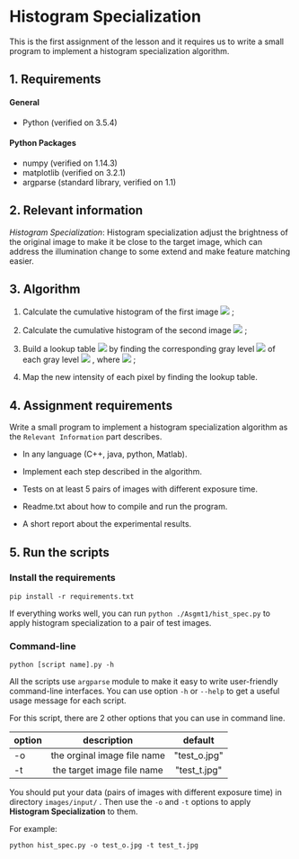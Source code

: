 ﻿# Histogram Specialization
 
 This is the first assignment of the lesson and it requires us to write a small program to implement a histogram specialization algorithm.

## 1. Requirements
#### General
- Python (verified on 3.5.4)

#### Python Packages
- numpy (verified on 1.14.3)
- matplotlib (verified on 3.2.1)
- argparse (standard library, verified on 1.1)

## 2. Relevant information
*Histogram Specialization*: Histogram specialization adjust the brightness of the original image to make it be close to the target image, which can address the illumination change to some extend and make feature matching easier.

## 3. Algorithm

1. Calculate the cumulative histogram of the first image  <img src="http://latex.codecogs.com/svg.latex?f_1(I)" />  ;

2. Calculate the cumulative histogram of the second image  <img src="http://latex.codecogs.com/svg.latex?f_2(I^{'})" />  ;

3. Build a lookup table  <img src="http://latex.codecogs.com/svg.latex?I%5E%7B%27%7D%20%3D%20f_2%5E%7B-1%7D%20%5Ccirc%20f_1%28I%29" />  by finding the corresponding gray level  <img src="http://latex.codecogs.com/svg.latex?I_j^{'}" />  of each gray level  <img src="http://latex.codecogs.com/svg.latex?I_i" />  , where  <img src="http://latex.codecogs.com/svg.latex?I_j%5E%7B%27%7D%20%3D%20argmin_j%20%7Cf_1%28I_i%29%20-%20f_2%28I_j%5E%7B%27%7D%29%7C" />  ;

4. Map the new intensity of each pixel by finding the lookup table.

## 4. Assignment requirements
Write a small program to implement a histogram specialization algorithm as the `Relevant Information` part describes.

- In any language (C++, java, python, Matlab).

- Implement each step described in the algorithm.

- Tests on at least 5 pairs of images with different exposure time.

- Readme.txt about how to compile and run the program.

- A short report about the experimental results.

## 5. Run the scripts

### Install the requirements

```
pip install -r requirements.txt
```

If everything works well, you can run `python ./Asgmt1/hist_spec.py` to apply histogram specialization to a pair of test images.

### Command-line

```
python [script name].py -h
```

All the scripts use `argparse` module to make it easy to write user-friendly command-line interfaces. You can use option `-h` or `--help` to get a useful usage message for each script.

For this script, there are 2 other options that you can use in command line.

|  option  |         description         |    default   |
| -------- |:---------------------------:|:------------:|
|    -o    | the orginal image file name | "test_o.jpg" |
|    -t    | the target image file name  | "test_t.jpg" |

You should put your data (pairs of images with different exposure time) in directory `images/input/` . Then use the `-o` and `-t` options to apply __Histogram Specialization__ to them.

For example:

```
python hist_spec.py -o test_o.jpg -t test_t.jpg
```


